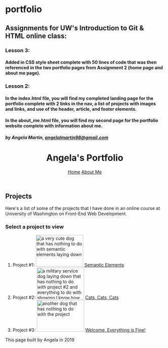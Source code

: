 # portfolio
## Assignments for UW's Introduction to Git & HTML online class:
### Lesson 3:
#### Added in CSS style sheet complete with 50 lines of code that was then referenced in the two portfolio pages from Assignment 2 (home page and about me page).
### Lesson 2:
#### In the index.html file, you will find my completed landing page for the portfolio complete with 2 links in the nav, a list of projects with images and links, and use of the header, article, and footer elements.
#### In the about_me.html file, you will find my second page for the portfolio website complete with information about me.
##### by Angela Martin, angelalmartin98@gmail.com

<!DOCTYPE html>
<html lang="en">
<head>
  <meta charset="utf-8">
  <title>Angela's Portfolio</title>
  <link rel="stylesheet" type="text/css" href="styles/styles.css">
</head>
<body>
  <header>
    <h1 class="semi-important"> Angela's Portfolio</h1>
    <nav>
      <a href="index.html">Home</a>
      <a href="about_me.html">About Me</a>
    </nav>
  </header>

  <section>
    <h2> Projects</h2>
    <p id="lead-paragraph"> Here's a list of some of the projects that I have done in an online course at University of Washington on Front-End Web Development.
    <article>
      <h3>Select a project to view</h3>
      <ol class="white-text">
        <li>Project #1: <img src="https://media.defense.gov/2018/Feb/14/2001877850/780/780/0/180213-F-OC707-0934.JPG" width="150" height="100" alt="a very cute dog that has nothing to do with semantic elements laying down">
          <a href="file:///Users/angelamartin/Desktop/html100/semantic-elements/index.html">Semantic Elements</a></li>
        <li>Project #2: <img src="https://www.guideposts.org/sites/guideposts.org/files/styles/hero_box_left_lg/public/blog_post/k9_veterans.jpg?timestamp=1520443629" width="150" height="100" alt="a military service dog laying down that has nothing to do with project #2 and everything to do with showing I know how to do this">
          <a href="file:///Users/angelamartin/Desktop/html100/html-basics/sectioning-elements.html">Cats, Cats, Cats</a></li>
        <li>Project #3: <img src="https://www.dogingtonpost.com/wp-content/uploads/2016/11/MilitaryDog.jpg" width=150 height="100" alt="another dog that has nothing to do with the project">
          <a href="file:///Users/angelamartin/Desktop/html100/html-basics/index.html">Welcome, Everything is Fine!</a></li>
      </ol>
    </article>
  </section>

  <footer>
    <p class="important">This page built by Angela in 2019 </p>
  </footer>

</body>
</html>
